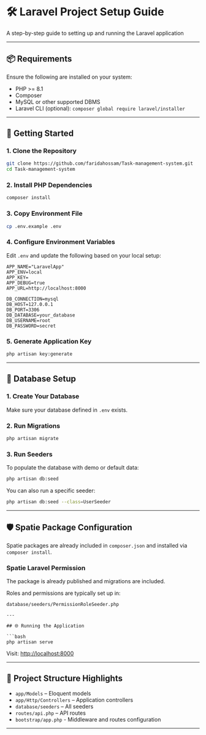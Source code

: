 
# 🛠️ Laravel Project Setup Guide

A step-by-step guide to setting up and running the Laravel application

---

## 📦 Requirements

Ensure the following are installed on your system:

- PHP >= 8.1
- Composer
- MySQL or other supported DBMS
- Laravel CLI (optional): `composer global require laravel/installer`

---

## 🚀 Getting Started

### 1. Clone the Repository

```bash
git clone https://github.com/faridahossam/Task-management-system.git
cd Task-management-system
```

### 2. Install PHP Dependencies

```bash
composer install
```

### 3. Copy Environment File

```bash
cp .env.example .env
```

### 4. Configure Environment Variables

Edit `.env` and update the following based on your local setup:

```env
APP_NAME="LaravelApp"
APP_ENV=local
APP_KEY=
APP_DEBUG=true
APP_URL=http://localhost:8000

DB_CONNECTION=mysql
DB_HOST=127.0.0.1
DB_PORT=3306
DB_DATABASE=your_database
DB_USERNAME=root
DB_PASSWORD=secret
```

### 5. Generate Application Key

```bash
php artisan key:generate
```

---

## 🧱 Database Setup

### 1. Create Your Database

Make sure your database defined in `.env` exists.

### 2. Run Migrations

```bash
php artisan migrate
```

### 3. Run Seeders

To populate the database with demo or default data:

```bash
php artisan db:seed
```

You can also run a specific seeder:

```bash
php artisan db:seed --class=UserSeeder
```

---

## 🛡️ Spatie Package Configuration

Spatie packages are already included in `composer.json` and installed via `composer install`.

### Spatie Laravel Permission

The package is already published and migrations are included.

Roles and permissions are typically set up in:
```
database/seeders/PermissionRoleSeeder.php

---

## 🌐 Running the Application

```bash
php artisan serve
```

Visit: [http://localhost:8000](http://localhost:8000)

---

## 📁 Project Structure Highlights

- `app/Models` – Eloquent models
- `app/Http/Controllers` – Application controllers
- `database/seeders` – All seeders
- `routes/api.php` – API routes
- `bootstrap/app.php` - Middleware and routes configuration

---
